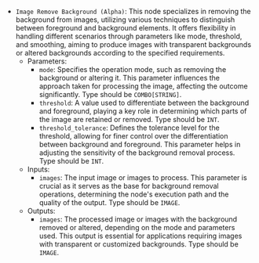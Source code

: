 - `Image Remove Background (Alpha)`: This node specializes in removing the background from images, utilizing various techniques to distinguish between foreground and background elements. It offers flexibility in handling different scenarios through parameters like mode, threshold, and smoothing, aiming to produce images with transparent backgrounds or altered backgrounds according to the specified requirements.
    - Parameters:
        - `mode`: Specifies the operation mode, such as removing the background or altering it. This parameter influences the approach taken for processing the image, affecting the outcome significantly. Type should be `COMBO[STRING]`.
        - `threshold`: A value used to differentiate between the background and foreground, playing a key role in determining which parts of the image are retained or removed. Type should be `INT`.
        - `threshold_tolerance`: Defines the tolerance level for the threshold, allowing for finer control over the differentiation between background and foreground. This parameter helps in adjusting the sensitivity of the background removal process. Type should be `INT`.
    - Inputs:
        - `images`: The input image or images to process. This parameter is crucial as it serves as the base for background removal operations, determining the node's execution path and the quality of the output. Type should be `IMAGE`.
    - Outputs:
        - `images`: The processed image or images with the background removed or altered, depending on the mode and parameters used. This output is essential for applications requiring images with transparent or customized backgrounds. Type should be `IMAGE`.
